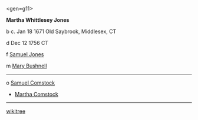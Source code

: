 <gen=g11>

<b>Martha Whittlesey Jones</b>

b c. Jan 18 1671 Old Saybrook, Middlesex, CT

d Dec 12 1756 CT

f [Samuel Jones](../g12/samuel_jones.md)

m [Mary Bushnell](../g12/mary_bushnell.md)

<hr>

o [Samuel Comstock](../g11/samuel_comstock.md)

- [Martha Comstock](../g10/martha_comstock.md)

<hr>

[wikitree](https://www.wikitree.com/wiki/Comstock-247)